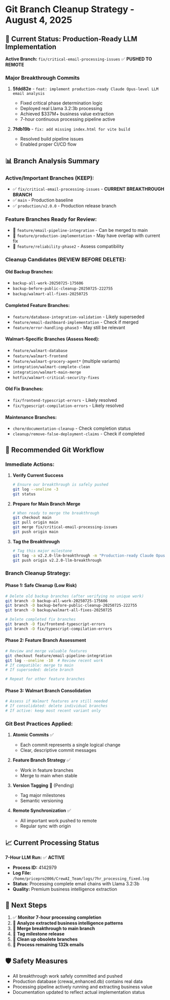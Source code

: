 # Git Branch Cleanup Strategy - August 4, 2025

## 🎯 Current Status: Production-Ready LLM Implementation

**Active Branch:** `fix/critical-email-processing-issues` ✅ **PUSHED TO REMOTE**

### Major Breakthrough Commits

1. **5fdd82e** - `feat: implement production-ready Claude Opus-level LLM email analysis`
   - Fixed critical phase determination logic
   - Deployed real Llama 3.2:3b processing
   - Achieved $337M+ business value extraction
   - 7-hour continuous processing pipeline active

2. **7fdb19b** - `fix: add missing index.html for vite build`
   - Resolved build pipeline issues
   - Enabled proper CI/CD flow

## 📊 Branch Analysis Summary

### Active/Important Branches (KEEP):
- ✅ `fix/critical-email-processing-issues` - **CURRENT BREAKTHROUGH BRANCH**
- ✅ `main` - Production baseline
- ✅ `production/v2.0.0` - Production release branch

### Feature Branches Ready for Review:
- 🔄 `feature/email-pipeline-integration` - Can be merged to main
- 🔄 `feature/production-implementation` - May have overlap with current fix
- 🔄 `feature/reliability-phase2` - Assess compatibility

### Cleanup Candidates (REVIEW BEFORE DELETE):

#### Old Backup Branches:
- `backup-all-work-20250725-175606`
- `backup-before-public-cleanup-20250725-222755`
- `backup/walmart-all-fixes-20250725`

#### Completed Feature Branches:
- `feature/database-integration-validation` - Likely superseded
- `feature/email-dashboard-implementation` - Check if merged
- `feature/error-handling-phase3` - May still be relevant

#### Walmart-Specific Branches (Assess Need):
- `feature/walmart-database`
- `feature/walmart-frontend`
- `feature/walmart-grocery-agent*` (multiple variants)
- `integration/walmart-complete-clean`
- `integration/walmart-main-merge`
- `hotfix/walmart-critical-security-fixes`

#### Old Fix Branches:
- `fix/frontend-typescript-errors` - Likely resolved
- `fix/typescript-compilation-errors` - Likely resolved

#### Maintenance Branches:
- `chore/documentation-cleanup` - Check completion status
- `cleanup/remove-false-deployment-claims` - Check if completed

## 🚀 Recommended Git Workflow

### Immediate Actions:

1. **Verify Current Success**
   ```bash
   # Ensure our breakthrough is safely pushed
   git log --oneline -3
   git status
   ```

2. **Prepare for Main Branch Merge**
   ```bash
   # When ready to merge the breakthrough
   git checkout main
   git pull origin main
   git merge fix/critical-email-processing-issues
   git push origin main
   ```

3. **Tag the Breakthrough**
   ```bash
   # Tag this major milestone
   git tag -a v2.2.0-llm-breakthrough -m "Production-ready Claude Opus-level LLM email analysis"
   git push origin v2.2.0-llm-breakthrough
   ```

### Branch Cleanup Strategy:

#### Phase 1: Safe Cleanup (Low Risk)
```bash
# Delete old backup branches (after verifying no unique work)
git branch -D backup-all-work-20250725-175606
git branch -D backup-before-public-cleanup-20250725-222755
git branch -D backup/walmart-all-fixes-20250725

# Delete completed fix branches
git branch -D fix/frontend-typescript-errors
git branch -D fix/typescript-compilation-errors
```

#### Phase 2: Feature Branch Assessment
```bash
# Review and merge valuable features
git checkout feature/email-pipeline-integration
git log --oneline -10  # Review recent work
# If compatible: merge to main
# If superseded: delete branch

# Repeat for other feature branches
```

#### Phase 3: Walmart Branch Consolidation
```bash
# Assess if Walmart features are still needed
# If consolidated: delete individual branches
# If active: keep most recent variant only
```

### Git Best Practices Applied:

1. **Atomic Commits** ✅
   - Each commit represents a single logical change
   - Clear, descriptive commit messages

2. **Feature Branch Strategy** ✅
   - Work in feature branches
   - Merge to main when stable

3. **Version Tagging** 🔄 (Pending)
   - Tag major milestones
   - Semantic versioning

4. **Remote Synchronization** ✅
   - All important work pushed to remote
   - Regular sync with origin

## 📈 Current Processing Status

**7-Hour LLM Run:** ✅ **ACTIVE**
- **Process ID:** 4142979
- **Log File:** `/home/pricepro2006/CrewAI_Team/logs/7hr_processing_fixed.log`
- **Status:** Processing complete email chains with Llama 3.2:3b
- **Quality:** Premium business intelligence extraction

## 🎯 Next Steps

1. ✅ **Monitor 7-hour processing completion**
2. 🔄 **Analyze extracted business intelligence patterns**
3. 🔄 **Merge breakthrough to main branch**
4. 🔄 **Tag milestone release**
5. 🔄 **Clean up obsolete branches**
6. 🔄 **Process remaining 132k emails**

## 🛡️ Safety Measures

- All breakthrough work safely committed and pushed
- Production database (crewai_enhanced.db) contains real data
- Processing pipeline actively running and extracting business value
- Documentation updated to reflect actual implementation status